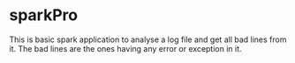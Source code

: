 # sparkPro
This is basic spark application to analyse a log file and get all bad lines from it. The bad lines are the ones having any error or exception in it.
